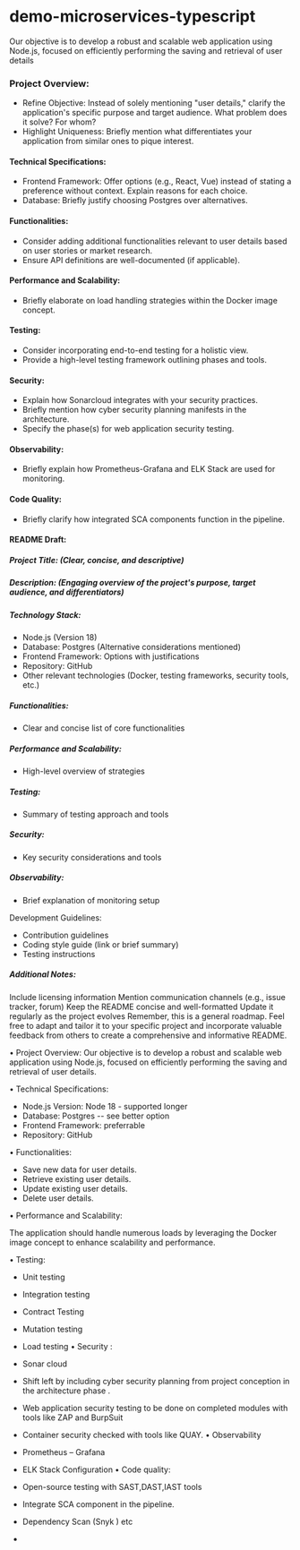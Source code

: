 # demo-microservices-typescript
Our objective is to develop a robust and scalable web application using Node.js, focused on efficiently performing the saving and retrieval of user details


### Project Overview:

* Refine Objective: Instead of solely mentioning "user details," clarify the application's specific purpose and target audience. What problem does it solve? For whom?
* Highlight Uniqueness: Briefly mention what differentiates your application from similar ones to pique interest.

#### Technical Specifications:

* Frontend Framework: Offer options (e.g., React, Vue) instead of stating a preference without context. Explain reasons for each choice.
* Database: Briefly justify choosing Postgres over alternatives.

#### Functionalities:

* Consider adding additional functionalities relevant to user details based on user stories or market research.
* Ensure API definitions are well-documented (if applicable).

#### Performance and Scalability:
* Briefly elaborate on load handling strategies within the Docker image concept.

#### Testing:

* Consider incorporating end-to-end testing for a holistic view.
* Provide a high-level testing framework outlining phases and tools.


#### Security:
* Explain how Sonarcloud integrates with your security practices.
* Briefly mention how cyber security planning manifests in the architecture.
* Specify the phase(s) for web application security testing.

#### Observability:

* Briefly explain how Prometheus-Grafana and ELK Stack are used for monitoring.

#### Code Quality:

* Briefly clarify how integrated SCA components function in the pipeline.

#### README Draft:

##### Project Title: (Clear, concise, and descriptive)

##### Description: (Engaging overview of the project's purpose, target audience, and differentiators)

##### Technology Stack:

* Node.js (Version 18)
* Database: Postgres (Alternative considerations mentioned)
* Frontend Framework: Options with justifications
* Repository: GitHub
* Other relevant technologies (Docker, testing frameworks, security tools, etc.)
##### Functionalities:

* Clear and concise list of core functionalities
##### Performance and Scalability:
* High-level overview of strategies
##### Testing:
* Summary of testing approach and tools
##### Security:
* Key security considerations and tools
##### Observability:
* Brief explanation of monitoring setup

Development Guidelines:

* Contribution guidelines
* Coding style guide (link or brief summary)
* Testing instructions

##### Additional Notes:

Include licensing information
Mention communication channels (e.g., issue tracker, forum)
Keep the README concise and well-formatted
Update it regularly as the project evolves
Remember, this is a general roadmap. Feel free to adapt and tailor it to your specific project and incorporate valuable feedback from others to create a comprehensive and informative README.





•	Project Overview:
Our objective is to develop a robust and scalable web application using Node.js, focused on efficiently performing the saving and retrieval of user details.

•	Technical Specifications:
-  Node.js Version: Node 18 - supported longer 
-  Database: Postgres  -- see better option
-  Frontend Framework: preferrable 
-  Repository: GitHub

•	Functionalities:
-	Save new data for user details.
-	Retrieve existing user details.
-	Update existing user details.
-	Delete user details.

•	Performance and Scalability:

The application should handle numerous loads by leveraging the Docker image concept to enhance scalability and performance.

•	Testing:
-	Unit testing 
-	Integration testing
-	Contract Testing
-	Mutation testing 
-	Load testing
•	Security :
-	Sonar cloud 
-	Shift left by including cyber security planning from project conception in the architecture phase . 
-	Web application security testing to be done on completed modules with tools like ZAP and BurpSuit
-	Container security checked with tools like QUAY.
•	Observability
-	Prometheus – Grafana
-	ELK Stack Configuration
•	Code quality:
-	Open-source testing with SAST,DAST,IAST tools
-	Integrate SCA component in the pipeline.
-	Dependency Scan (Snyk ) etc


-
